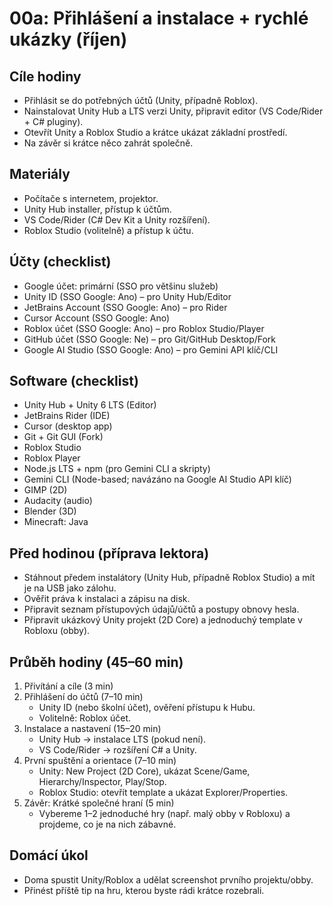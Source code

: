 # 00a: Přihlášení a instalace + rychlé ukázky (říjen)

## Cíle hodiny
- Přihlásit se do potřebných účtů (Unity, případně Roblox).
- Nainstalovat Unity Hub a LTS verzi Unity, připravit editor (VS Code/Rider + C# pluginy).
- Otevřít Unity a Roblox Studio a krátce ukázat základní prostředí.
- Na závěr si krátce něco zahrát společně.

## Materiály
- Počítače s internetem, projektor.
- Unity Hub installer, přístup k účtům.
- VS Code/Rider (C# Dev Kit a Unity rozšíření).
- Roblox Studio (volitelně) a přístup k účtu.

## Účty (checklist)
- Google účet: primární (SSO pro většinu služeb)
- Unity ID (SSO Google: Ano) – pro Unity Hub/Editor
- JetBrains Account (SSO Google: Ano) – pro Rider
- Cursor Account (SSO Google: Ano)
- Roblox účet (SSO Google: Ano) – pro Roblox Studio/Player
- GitHub účet (SSO Google: Ne) – pro Git/GitHub Desktop/Fork
- Google AI Studio (SSO Google: Ano) – pro Gemini API klíč/CLI

## Software (checklist)
- Unity Hub + Unity 6 LTS (Editor)
- JetBrains Rider (IDE)
- Cursor (desktop app)
- Git + Git GUI (Fork)
- Roblox Studio
- Roblox Player
- Node.js LTS + npm (pro Gemini CLI a skripty)
- Gemini CLI (Node-based; navázáno na Google AI Studio API klíč)
- GIMP (2D)
- Audacity (audio)
- Blender (3D)
- Minecraft: Java

## Před hodinou (příprava lektora)
- Stáhnout předem instalátory (Unity Hub, případně Roblox Studio) a mít je na USB jako zálohu.
- Ověřit práva k instalaci a zápisu na disk.
- Připravit seznam přístupových údajů/účtů a postupy obnovy hesla.
- Připravit ukázkový Unity projekt (2D Core) a jednoduchý template v Robloxu (obby).

## Průběh hodiny (45–60 min)
1. Přivítání a cíle (3 min)
2. Přihlášení do účtů (7–10 min)
   - Unity ID (nebo školní účet), ověření přístupu k Hubu.
   - Volitelně: Roblox účet.
3. Instalace a nastavení (15–20 min)
   - Unity Hub → instalace LTS (pokud není).
   - VS Code/Rider → rozšíření C# a Unity.
4. První spuštění a orientace (7–10 min)
   - Unity: New Project (2D Core), ukázat Scene/Game, Hierarchy/Inspector, Play/Stop.
   - Roblox Studio: otevřít template a ukázat Explorer/Properties.
5. Závěr: Krátké společné hraní (5 min)
   - Vybereme 1–2 jednoduché hry (např. malý obby v Robloxu) a projdeme, co je na nich zábavné.

## Domácí úkol
- Doma spustit Unity/Roblox a udělat screenshot prvního projektu/obby.
- Přinést příště tip na hru, kterou byste rádi krátce rozebrali.



